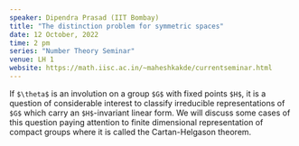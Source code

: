```yaml
---
speaker: Dipendra Prasad (IIT Bombay)
title: "The distinction problem for symmetric spaces"
date: 12 October, 2022
time: 2 pm
series: "Number Theory Seminar"
venue: LH 1
website: https://math.iisc.ac.in/~maheshkakde/currentseminar.html
---
```


If `$\theta$` is an involution on a group `$G$` with fixed points `$H$`, 
it is a question of considerable interest to classify irreducible representations of `$G$` 
which carry an `$H$`-invariant linear form.  We will discuss some cases of this 
question paying attention to finite dimensional representation of compact groups
where it is called the Cartan-Helgason theorem.
